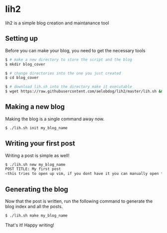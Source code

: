 # lih2
lih2 is a simple blog creation and maintanance tool

## Setting up
Before you can make your blog, you need to get the necessary tools
```bash
$ # make a new directory to store the script and the blog
$ mkdir blog_cover

$ # change directories into the one you just created
$ cd blog_cover

$ # download lih.sh into the directory make it executable
$ wget https://raw.githubusercontent.com/aelobdog/lih2/master/lih.sh && chmod +x lih.sh
```

## Making a new blog
Making the blog is a single command away now.
```bash
$ ./lih.sh init my_blog_name
```

## Writing your first post
Writing a post is simple as well!
```bash
$ ./lih.sh new my_blog_name
POST TITLE: My first post
<this tries to open up vim, if you dont have it you can manually open the file in your editor of choice>
```

## Generating the blog
Now that the post is written, run the following command to
generate the blog index and all the posts.
```bash
$ ./lih.sh make my_blog_name
```

That's it! Happy writing!
